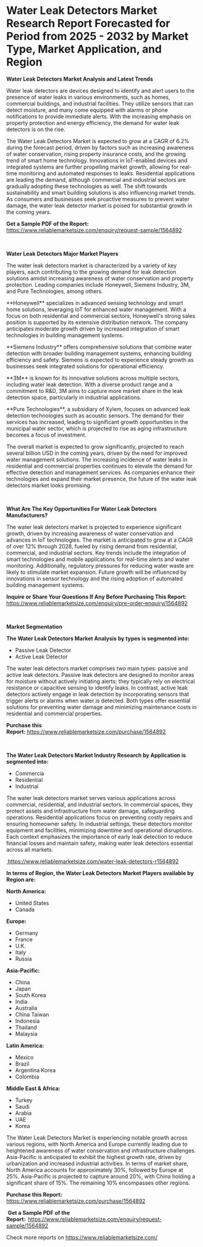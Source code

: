 <p><h1>Water Leak Detectors Market Research Report Forecasted for Period from 2025 -  2032 by Market Type, Market Application, and Region</h1></p><p><strong>Water Leak Detectors Market Analysis and Latest Trends</strong></p>
<p><p>Water leak detectors are devices designed to identify and alert users to the presence of water leaks in various environments, such as homes, commercial buildings, and industrial facilities. They utilize sensors that can detect moisture, and many come equipped with alarms or phone notifications to provide immediate alerts. With the increasing emphasis on property protection and energy efficiency, the demand for water leak detectors is on the rise.</p><p>The Water Leak Detectors Market is expected to grow at a CAGR of 6.2% during the forecast period, driven by factors such as increasing awareness of water conservation, rising property insurance costs, and the growing trend of smart home technology. Innovations in IoT-enabled devices and integrated systems are further propelling market growth, allowing for real-time monitoring and automated responses to leaks. Residential applications are leading the demand, although commercial and industrial sectors are gradually adopting these technologies as well. The shift towards sustainability and smart building solutions is also influencing market trends. As consumers and businesses seek proactive measures to prevent water damage, the water leak detector market is poised for substantial growth in the coming years.</p></p>
<p><strong>Get a Sample PDF of the Report:&nbsp;</strong> <a href="https://www.reliablemarketsize.com/enquiry/request-sample/1564892?utm_campaign=2303&utm_medium=2&utm_source=Github&utm_content=ia&utm_term=22022025&utm_id=water-leak-detectors">https://www.reliablemarketsize.com/enquiry/request-sample/1564892</a></p>
<p>&nbsp;</p>
<p><strong>Water Leak Detectors Major Market Players</strong></p>
<p><p>The water leak detectors market is characterized by a variety of key players, each contributing to the growing demand for leak detection solutions amidst increasing awareness of water conservation and property protection. Leading companies include Honeywell, Siemens Industry, 3M, and Pure Technologies, among others.</p><p>**Honeywell** specializes in advanced sensing technology and smart home solutions, leveraging IoT for enhanced water management. With a focus on both residential and commercial sectors, Honeywell's strong sales position is supported by its extensive distribution network. The company anticipates moderate growth driven by increased integration of smart technologies in building management systems.</p><p>**Siemens Industry** offers comprehensive solutions that combine water detection with broader building management systems, enhancing building efficiency and safety. Siemens is expected to experience steady growth as businesses seek integrated solutions for operational efficiency.</p><p>**3M** is known for its innovative solutions across multiple sectors, including water leak detection. With a diverse product range and a commitment to R&D, 3M aims to capture more market share in the leak detection space, particularly in industrial applications.</p><p>**Pure Technologies**, a subsidiary of Xylem, focuses on advanced leak detection technologies such as acoustic sensors. The demand for their services has increased, leading to significant growth opportunities in the municipal water sector, which is projected to rise as aging infrastructure becomes a focus of investment.</p><p>The overall market is expected to grow significantly, projected to reach several billion USD in the coming years, driven by the need for improved water management solutions. The increasing incidence of water leaks in residential and commercial properties continues to elevate the demand for effective detection and management services. As companies enhance their technologies and expand their market presence, the future of the water leak detectors market looks promising.</p></p>
<p>&nbsp;</p>
<p><strong>What Are The Key Opportunities For Water Leak Detectors Manufacturers?</strong></p>
<p><p>The water leak detectors market is projected to experience significant growth, driven by increasing awareness of water conservation and advances in IoT technologies. The market is anticipated to grow at a CAGR of over 12% through 2028, fueled by rising demand from residential, commercial, and industrial sectors. Key trends include the integration of smart technologies and mobile applications for real-time alerts and water monitoring. Additionally, regulatory pressures for reducing water waste are likely to stimulate market expansion. Future growth will be influenced by innovations in sensor technology and the rising adoption of automated building management systems.</p></p>
<p><strong>Inquire or Share Your Questions If Any Before Purchasing This Report:</strong> <a href="https://www.reliablemarketsize.com/enquiry/pre-order-enquiry/1564892?utm_campaign=2303&utm_medium=2&utm_source=Github&utm_content=ia&utm_term=22022025&utm_id=water-leak-detectors">https://www.reliablemarketsize.com/enquiry/pre-order-enquiry/1564892</a></p>
<p>&nbsp;</p>
<p><strong>Market Segmentation</strong></p>
<p><strong>The Water Leak Detectors Market Analysis by types is segmented into:</strong></p>
<p><ul><li>Passive Leak Detector</li><li>Active Leak Detector</li></ul></p>
<p><p>The water leak detectors market comprises two main types: passive and active leak detectors. Passive leak detectors are designed to monitor areas for moisture without actively initiating alerts; they typically rely on electrical resistance or capacitive sensing to identify leaks. In contrast, active leak detectors actively engage in leak detection by incorporating sensors that trigger alerts or alarms when water is detected. Both types offer essential solutions for preventing water damage and minimizing maintenance costs in residential and commercial properties.</p></p>
<p><strong>Purchase this Report:&nbsp;</strong><a href="https://www.reliablemarketsize.com/purchase/1564892?utm_campaign=2303&utm_medium=2&utm_source=Github&utm_content=ia&utm_term=22022025&utm_id=water-leak-detectors">https://www.reliablemarketsize.com/purchase/1564892</a></p>
<p>&nbsp;</p>
<p><strong>The Water Leak Detectors Market Industry Research by Application is segmented into:</strong></p>
<p><ul><li>Commercia</li><li>Residential</li><li>Industrial</li></ul></p>
<p><p>The water leak detectors market serves various applications across commercial, residential, and industrial sectors. In commercial spaces, they protect assets and infrastructure from water damage, safeguarding operations. Residential applications focus on preventing costly repairs and ensuring homeowner safety. In industrial settings, these detectors monitor equipment and facilities, minimizing downtime and operational disruptions. Each context emphasizes the importance of early leak detection to reduce financial losses and maintain safety, making water leak detectors essential across all markets.</p></p>
<p><a href="https://www.reliablemarketsize.com/water-leak-detectors-r1564892?utm_campaign=2303&utm_medium=2&utm_source=Github&utm_content=ia&utm_term=22022025&utm_id=water-leak-detectors">&nbsp;https://www.reliablemarketsize.com/water-leak-detectors-r1564892</a></p>
<p><strong>In terms of Region, the Water Leak Detectors Market Players available by Region are:</strong></p>
<p>
    <p> <strong> North America: </strong>
        <ul>
            <li>United States</li>
            <li>Canada</li>
        </ul>
        </p> 
    <p> <strong> Europe: </strong>
        <ul>
            <li>Germany</li>
            <li>France</li>
            <li>U.K.</li>
            <li>Italy</li>
            <li>Russia</li>
        </ul>
        </p> 
    <p> <strong> Asia-Pacific: </strong>
        <ul>
            <li>China</li>
            <li>Japan</li>
            <li>South Korea</li>
            <li>India</li>
            <li>Australia</li>
            <li>China Taiwan</li>
            <li>Indonesia</li>
            <li>Thailand</li>
            <li>Malaysia</li>
        </ul>
        </p> 
    <p> <strong> Latin America: </strong>
        <ul>
            <li>Mexico</li>
            <li>Brazil</li>
            <li>Argentina Korea</li>
            <li>Colombia</li>
        </ul>
        </p> 
    <p> <strong> Middle East & Africa: </strong>
        <ul>
            <li>Turkey</li>
            <li>Saudi</li>
            <li>Arabia</li>
            <li>UAE</li>
            <li>Korea</li>
        </ul>
    </p>
    </p>
<p><p>The Water Leak Detectors Market is experiencing notable growth across various regions, with North America and Europe currently leading due to heightened awareness of water conservation and infrastructure challenges. Asia-Pacific is anticipated to exhibit the highest growth rate, driven by urbanization and increased industrial activities. In terms of market share, North America accounts for approximately 30%, followed by Europe at 25%. Asia-Pacific is projected to capture around 20%, with China holding a significant share of 15%. The remaining 10% encompasses other regions.</p></p>
<p><strong>Purchase this Report: </strong><a href="https://www.reliablemarketsize.com/purchase/1564892?utm_campaign=2303&utm_medium=2&utm_source=Github&utm_content=ia&utm_term=22022025&utm_id=water-leak-detectors">https://www.reliablemarketsize.com/purchase/1564892</a></p>
<p>&nbsp;<strong>Get a Sample PDF of the Report:&nbsp;&nbsp;</strong><a href="https://www.reliablemarketsize.com/enquiry/request-sample/1564892?utm_campaign=2303&utm_medium=2&utm_source=Github&utm_content=ia&utm_term=22022025&utm_id=water-leak-detectors">https://www.reliablemarketsize.com/enquiry/request-sample/1564892</a></p>
<p><strong></strong></p>
<p>Check more reports on <a href="https://www.reliablemarketsize.com/?utm_campaign=2303&utm_medium=2&utm_source=Github&utm_content=ia&utm_term=22022025&utm_id=water-leak-detectors">https://www.reliablemarketsize.com/</a></p>